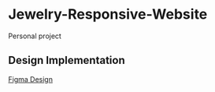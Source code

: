 # Jewelry-Responsive-Website
Personal project


## Design Implementation 
[Figma Design](https://www.figma.com/design/QzB9Ag5dJynYocNncMG4nx/Jewelry-Collection-Landing-Page-%7C-Free-E-Commerce-Template-(Community)?node-id=0-1&p=f&t=xSoBdufPxTUhTikF-0)